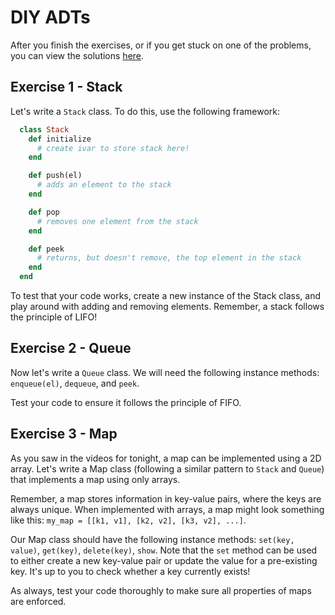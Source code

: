 # DIY ADTs

After you finish the exercises, or if you get stuck on one of the problems, you can view the solutions [here][adt-solutions].

[adt-solutions]: https://github.com/appacademy/curriculum/blob/master/ruby/homeworks/abstract_data_types/solution.rb

## Exercise 1 - Stack

Let's write a `Stack` class. To do this, use the following framework:

```ruby
  class Stack
    def initialize
      # create ivar to store stack here!
    end

    def push(el)
      # adds an element to the stack
    end

    def pop
      # removes one element from the stack
    end

    def peek
      # returns, but doesn't remove, the top element in the stack
    end
  end
```

To test that your code works, create a new instance of the Stack class, and play around with adding and removing elements. Remember, a stack follows the principle of LIFO!

## Exercise 2 - Queue

Now let's write a `Queue` class. We will need the following instance methods: `enqueue(el)`, `dequeue`, and `peek`.

Test your code to ensure it follows the principle of FIFO.

## Exercise 3 - Map

As you saw in the videos for tonight, a map can be implemented using a 2D array. Let's write a Map class (following a similar pattern to `Stack` and `Queue`) that implements a map using only arrays.

Remember, a map stores information in key-value pairs, where the keys are always unique. When implemented with arrays, a map might look something like this: `my_map = [[k1, v1], [k2, v2], [k3, v2], ...]`.

Our Map class should have the following instance methods: `set(key, value)`, `get(key)`, `delete(key)`, `show`. Note that the `set` method can be used to either create a new key-value pair or update the value for a pre-existing key. It's up to you to check whether a key currently exists!

As always, test your code thoroughly to make sure all properties of maps are enforced.
